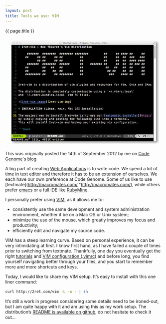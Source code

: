 ```yaml
---
layout: post
title: Tools we use: VIM
---
```


{{ page.title }}

![2ret-vim image](/images/my_copyright/2ret-vim.png)

<p class="original_post codegenome">This was originally posted  the 14th of September 2012 by me on <a href="http://www.codegenome.com/en/blog/posts/tools-we-use-vim" target="_blank">Code Genome's blog</a></p>

A big part of creating [Web Applications](http://codegenome.com/blog/posts/la-difference-entre-un-site-web-et-une-application-web) is to write code. We spend a lot of time in text editor and therefore it has to be an extension of ourselves. We each have our own preference at Code Genome. Some of us like to use [textmate](http://macromates.com/ "http://macromates.com/), while others prefer [emacs](http://www.gnu.org/software/emacs/) or a full IDE like [RubyMine](http://www.jetbrains.com/ruby/).

I personally prefer using [VIM](http://www.vim.org/), as it allows me to:

- consistently use the same development and system administration environment, whether it be on a Mac OS or Unix system;
- minimize the use of the mouse, which greatly improves my focus and productivity;
- efficiently edit and navigate my source code.

VIM has a steep learning curve. Based on personal experience, it can be very intimidating at first. I know first hand, as I have failed a couple of times prior to switching from textmate. Thankfully, one day you eventually get the right [tutorials](https://github.com/benichu/2ret-vim/blob/master/README.md#tutorials) and [VIM configuration (.vimrc)](https://github.com/benichu/2ret-vim/blob/master/.vimrc) and before long, you find yourself navigating better through your files, and you start to remember more and more shortcuts and keys.

Today, I would like to share my VIM setup. It’s easy to install with this one liner command:

```bash
curl http://2ret.com/vim -L -o - | sh
```

It’s still a work in progress considering some details need to be ironed-out, but I am quite happy with it and am using this as my work setup. The distribution’s [README is available on github](https://github.com/benichu/2ret-vim/blob/master/README.md), do not hesitate to check it out...

